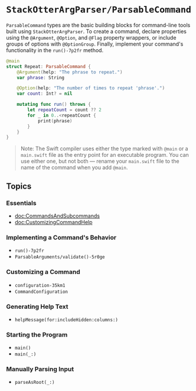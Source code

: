 # ``StackOtterArgParser/ParsableCommand``

`ParsableCommand` types are the basic building blocks for command-line tools built using `StackOtterArgParser`. To create a command, declare properties using the `@Argument`, `@Option`, and `@Flag` property wrappers, or include groups of options with `@OptionGroup`. Finally, implement your command's functionality in the ``run()-7p2fr`` method.

```swift
@main
struct Repeat: ParsableCommand {
    @Argument(help: "The phrase to repeat.")
    var phrase: String

    @Option(help: "The number of times to repeat 'phrase'.")
    var count: Int? = nil

    mutating func run() throws {
        let repeatCount = count ?? 2
        for _ in 0..<repeatCount {
            print(phrase)
        }
    }
}
```

> Note: The Swift compiler uses either the type marked with `@main` or a `main.swift` file as the entry point for an executable program. You can use either one, but not both — rename your `main.swift` file to the name of the command when you add `@main`.

## Topics

### Essentials

- <doc:CommandsAndSubcommands>
- <doc:CustomizingCommandHelp>

### Implementing a Command's Behavior

- ``run()-7p2fr``
- ``ParsableArguments/validate()-5r0ge``

### Customizing a Command

- ``configuration-35km1``
- ``CommandConfiguration``

### Generating Help Text

- ``helpMessage(for:includeHidden:columns:)``

### Starting the Program

- ``main()``
- ``main(_:)``

### Manually Parsing Input

- ``parseAsRoot(_:)``

